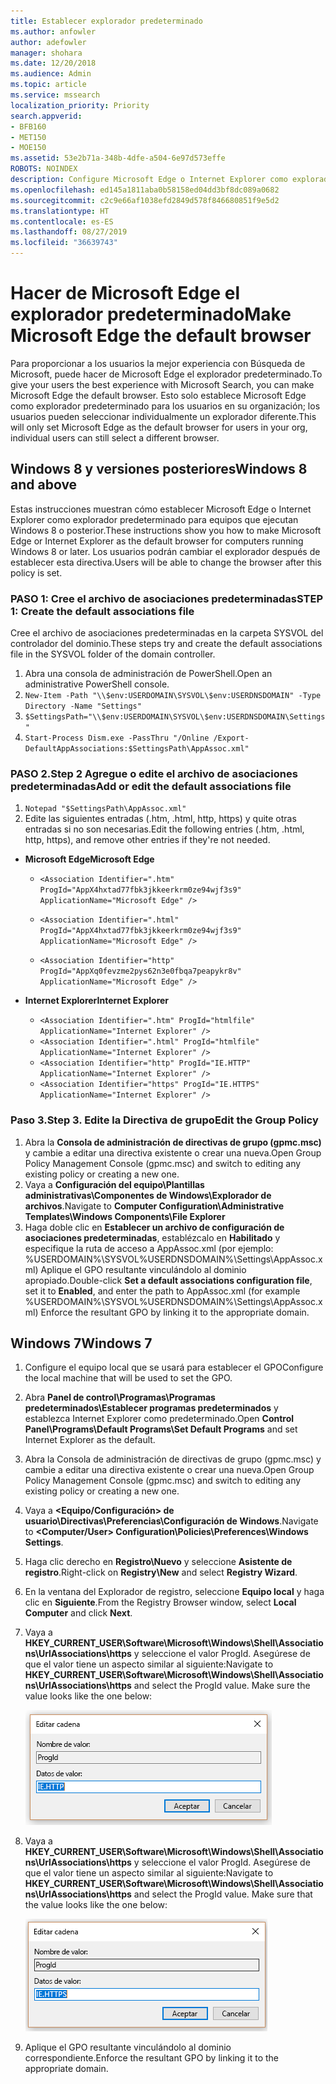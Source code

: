 ```yaml
---
title: Establecer explorador predeterminado
ms.author: anfowler
author: adefowler
manager: shohara
ms.date: 12/20/2018
ms.audience: Admin
ms.topic: article
ms.service: mssearch
localization_priority: Priority
search.appverid:
- BFB160
- MET150
- MOE150
ms.assetid: 53e2b71a-348b-4dfe-a504-6e97d573effe
ROBOTS: NOINDEX
description: Configure Microsoft Edge o Internet Explorer como explorador predeterminado para los usuarios de Búsqueda de Microsoft.
ms.openlocfilehash: ed145a1811aba0b58158ed04dd3bf8dc089a0682
ms.sourcegitcommit: c2c9e66af1038efd2849d578f846680851f9e5d2
ms.translationtype: HT
ms.contentlocale: es-ES
ms.lasthandoff: 08/27/2019
ms.locfileid: "36639743"
---
```

# <a name="make-microsoft-edge-the-default-browser"></a><span data-ttu-id="01c05-103">Hacer de Microsoft Edge el explorador predeterminado</span><span class="sxs-lookup"><span data-stu-id="01c05-103">Make Microsoft Edge the default browser</span></span>
  
<span data-ttu-id="01c05-104">Para proporcionar a los usuarios la mejor experiencia con Búsqueda de Microsoft, puede hacer de Microsoft Edge el explorador predeterminado.</span><span class="sxs-lookup"><span data-stu-id="01c05-104">To give your users the best experience with Microsoft Search, you can make Microsoft Edge the default browser.</span></span> <span data-ttu-id="01c05-105">Esto solo establece Microsoft Edge como explorador predeterminado para los usuarios en su organización; los usuarios pueden seleccionar individualmente un explorador diferente.</span><span class="sxs-lookup"><span data-stu-id="01c05-105">This will only set Microsoft Edge as the default browser for users in your org, individual users can still select a different browser.</span></span>
  
  
## <a name="windows-8-and-later"></a><span data-ttu-id="01c05-106">Windows 8 y versiones posteriores</span><span class="sxs-lookup"><span data-stu-id="01c05-106">Windows 8 and above</span></span>

<span data-ttu-id="01c05-107">Estas instrucciones muestran cómo establecer Microsoft Edge o Internet Explorer como explorador predeterminado para equipos que ejecutan Windows 8 o posterior.</span><span class="sxs-lookup"><span data-stu-id="01c05-107">These instructions show you how to make Microsoft Edge or Internet Explorer as the default browser for computers running Windows 8 or later.</span></span> <span data-ttu-id="01c05-108">Los usuarios podrán cambiar el explorador después de establecer esta directiva.</span><span class="sxs-lookup"><span data-stu-id="01c05-108">Users will be able to change the browser after this policy is set.</span></span>
  
### <a name="step-1-create-the-default-associations-file"></a><span data-ttu-id="01c05-109">PASO 1: Cree el archivo de asociaciones predeterminadas</span><span class="sxs-lookup"><span data-stu-id="01c05-109">STEP 1: Create the default associations file</span></span>
<span data-ttu-id="01c05-110">Cree el archivo de asociaciones predeterminadas en la carpeta SYSVOL del controlador del dominio.</span><span class="sxs-lookup"><span data-stu-id="01c05-110">These steps try and create the default associations file in the SYSVOL folder of the domain controller.</span></span>

1. <span data-ttu-id="01c05-111">Abra una consola de administración de PowerShell.</span><span class="sxs-lookup"><span data-stu-id="01c05-111">Open an administrative PowerShell console.</span></span>
1. `New-Item -Path "\\$env:USERDOMAIN\SYSVOL\$env:USERDNSDOMAIN" -Type Directory -Name "Settings"`
1. `$SettingsPath="\\$env:USERDOMAIN\SYSVOL\$env:USERDNSDOMAIN\Settings"`
1. `Start-Process Dism.exe -PassThru "/Online /Export-DefaultAppAssociations:$SettingsPath\AppAssoc.xml"`
    
  
### <a name="step-2-add-or-edit-the-default-associations-file"></a><span data-ttu-id="01c05-112">PASO 2.</span><span class="sxs-lookup"><span data-stu-id="01c05-112">Step 2</span></span> <span data-ttu-id="01c05-113">Agregue o edite el archivo de asociaciones predeterminadas</span><span class="sxs-lookup"><span data-stu-id="01c05-113">Add or edit the default associations file</span></span>

1. `Notepad "$SettingsPath\AppAssoc.xml"`
1. <span data-ttu-id="01c05-114">Edite las siguientes entradas (.htm, .html, http, https) y quite otras entradas si no son necesarias.</span><span class="sxs-lookup"><span data-stu-id="01c05-114">Edit the following entries (.htm, .html, http, https), and remove other entries if they're not needed.</span></span>
  - <span data-ttu-id="01c05-115">**Microsoft Edge**</span><span class="sxs-lookup"><span data-stu-id="01c05-115">**Microsoft Edge**</span></span>
    - `<Association Identifier=".htm" ProgId="AppX4hxtad77fbk3jkkeerkrm0ze94wjf3s9" ApplicationName="Microsoft Edge" />`
              
    - `<Association Identifier=".html" ProgId="AppX4hxtad77fbk3jkkeerkrm0ze94wjf3s9" ApplicationName="Microsoft Edge" />`
    - `<Association Identifier="http" ProgId="AppXq0fevzme2pys62n3e0fbqa7peapykr8v" ApplicationName="Microsoft Edge" />`
    
  - <span data-ttu-id="01c05-116">**Internet Explorer**</span><span class="sxs-lookup"><span data-stu-id="01c05-116">**Internet Explorer**</span></span>
    
    - `<Association Identifier=".htm" ProgId="htmlfile" ApplicationName="Internet Explorer" />`        
    - `<Association Identifier=".html" ProgId="htmlfile" ApplicationName="Internet Explorer" />`
    - `<Association Identifier="http" ProgId="IE.HTTP" ApplicationName="Internet Explorer" />`
    - `<Association Identifier="https" ProgId="IE.HTTPS" ApplicationName="Internet Explorer" />`

### <a name="step-3-edit-the-group-policy"></a><span data-ttu-id="01c05-117">Paso 3.</span><span class="sxs-lookup"><span data-stu-id="01c05-117">Step 3.</span></span> <span data-ttu-id="01c05-118">Edite la Directiva de grupo</span><span class="sxs-lookup"><span data-stu-id="01c05-118">Edit the Group Policy</span></span>

1. <span data-ttu-id="01c05-119">Abra la **Consola de administración de directivas de grupo (gpmc.msc)** y cambie a editar una directiva existente o crear una nueva.</span><span class="sxs-lookup"><span data-stu-id="01c05-119">Open Group Policy Management Console (gpmc.msc) and switch to editing any existing policy or creating a new one.</span></span>
1. <span data-ttu-id="01c05-120">Vaya a **Configuración del equipo\Plantillas administrativas\Componentes de Windows\Explorador de archivos**.</span><span class="sxs-lookup"><span data-stu-id="01c05-120">Navigate to **Computer Configuration\Administrative Templates\Windows Components\File Explorer**</span></span>
1. <span data-ttu-id="01c05-121">Haga doble clic en **Establecer un archivo de configuración de asociaciones predeterminadas**, establézcalo en **Habilitado** y especifique la ruta de acceso a AppAssoc.xml (por ejemplo: %USERDOMAIN%\SYSVOL\%USERDNSDOMAIN%\Settings\AppAssoc.xml) Aplique el GPO resultante vinculándolo al dominio apropiado.</span><span class="sxs-lookup"><span data-stu-id="01c05-121">Double-click **Set a default associations configuration file**, set it to **Enabled**, and enter the path to AppAssoc.xml (for example %USERDOMAIN%\SYSVOL\%USERDNSDOMAIN%\Settings\AppAssoc.xml) Enforce the resultant GPO by linking it to the appropriate domain.</span></span>

  
## <a name="windows-7"></a><span data-ttu-id="01c05-122">Windows 7</span><span class="sxs-lookup"><span data-stu-id="01c05-122">Windows 7</span></span>

1. <span data-ttu-id="01c05-123">Configure el equipo local que se usará para establecer el GPO</span><span class="sxs-lookup"><span data-stu-id="01c05-123">Configure the local machine that will be used to set the GPO.</span></span>
    
1. <span data-ttu-id="01c05-124">Abra **Panel de control\Programas\Programas predeterminados\Establecer programas predeterminados** y establezca Internet Explorer como predeterminado.</span><span class="sxs-lookup"><span data-stu-id="01c05-124">Open **Control Panel\Programs\Default Programs\Set Default Programs** and set Internet Explorer as the default.</span></span> 
    
2. <span data-ttu-id="01c05-125">Abra la Consola de administración de directivas de grupo (gpmc.msc) y cambie a editar una directiva existente o crear una nueva.</span><span class="sxs-lookup"><span data-stu-id="01c05-125">Open Group Policy Management Console (gpmc.msc) and switch to editing any existing policy or creating a new one.</span></span>
    
1. <span data-ttu-id="01c05-126">Vaya a **\<Equipo/Configuración\> de usuario\Directivas\Preferencias\Configuración de Windows**.</span><span class="sxs-lookup"><span data-stu-id="01c05-126">Navigate to **\<Computer/User\> Configuration\Policies\Preferences\Windows Settings**.</span></span>
    
2. <span data-ttu-id="01c05-127">Haga clic derecho en **Registro\Nuevo** y seleccione **Asistente de registro**.</span><span class="sxs-lookup"><span data-stu-id="01c05-127">Right-click on **Registry\New** and select **Registry Wizard**.</span></span>
    
3. <span data-ttu-id="01c05-128">En la ventana del Explorador de registro, seleccione **Equipo local** y haga clic en **Siguiente**.</span><span class="sxs-lookup"><span data-stu-id="01c05-128">From the Registry Browser window, select **Local Computer** and click **Next**.</span></span>
    
4. <span data-ttu-id="01c05-p105">Vaya a **HKEY_CURRENT_USER\Software\Microsoft\Windows\Shell\Associations\UrlAssociations\https** y seleccione el valor ProgId. Asegúrese de que el valor tiene un aspecto similar al siguiente:</span><span class="sxs-lookup"><span data-stu-id="01c05-p105">Navigate to **HKEY_CURRENT_USER\Software\Microsoft\Windows\Shell\Associations\UrlAssociations\https** and select the ProgId value. Make sure the value looks like the one below:</span></span> 
    
    ![Seleccione el valor ProgId en Editar cadena](media/f6173dcc-b898-4967-8c40-4b0fe411a92b.png)
  
5. <span data-ttu-id="01c05-p106">Vaya a **HKEY_CURRENT_USER\Software\Microsoft\Windows\Shell\Associations\UrlAssociations\https** y seleccione el valor ProgId. Asegúrese de que el valor tiene un aspecto similar al siguiente:</span><span class="sxs-lookup"><span data-stu-id="01c05-p106">Navigate to **HKEY_CURRENT_USER\Software\Microsoft\Windows\Shell\Associations\UrlAssociations\https** and select the ProgId value. Make sure that the value looks like the one below:</span></span> 
    
    ![Seleccione ProgId para HTTPS en Editar cadena](media/3519e13b-4fe7-4d15-946c-82fd50fc49bb.png)
  
3. <span data-ttu-id="01c05-135">Aplique el GPO resultante vinculándolo al dominio correspondiente.</span><span class="sxs-lookup"><span data-stu-id="01c05-135">Enforce the resultant GPO by linking it to the appropriate domain.</span></span>
    
